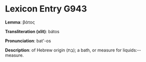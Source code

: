 # Lexicon Entry G943

**Lemma**: βάτος

**Transliteration (xlit)**: bátos

**Pronunciation**: bat'-os

**Description**:
of Hebrew origin (בַּת); a bath, or measure for liquids:--measure.
